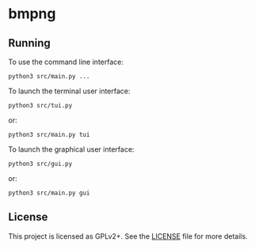 # bmpng

## Running

To use the command line interface:
```
python3 src/main.py ...
```

To launch the terminal user interface:
```
python3 src/tui.py
```
or:
```
python3 src/main.py tui
```

To launch the graphical user interface:
```
python3 src/gui.py
```
or:
```
python3 src/main.py gui
```

## License

This project is licensed as GPLv2+. See the [LICENSE](/LICENSE) file for more details.
